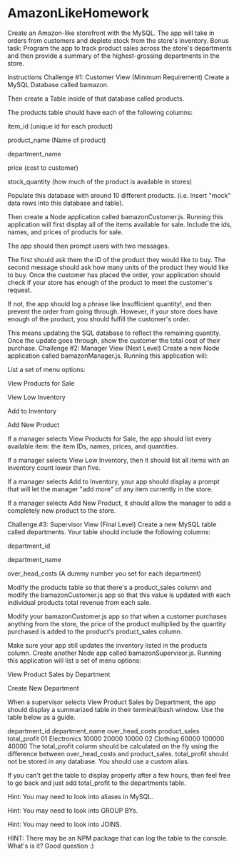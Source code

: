 # AmazonLikeHomework
Create an Amazon-like storefront with the MySQL. The app will take in orders from customers and deplete stock from the store's inventory. Bonus task: Program the app to track product sales across the store's departments and then provide a summary of the highest-grossing departments in the store.



Instructions
Challenge #1: Customer View (Minimum Requirement)
Create a MySQL Database called bamazon.

Then create a Table inside of that database called products.

The products table should have each of the following columns:

item_id (unique id for each product)

product_name (Name of product)

department_name

price (cost to customer)

stock_quantity (how much of the product is available in stores)

Populate this database with around 10 different products. (i.e. Insert "mock" data rows into this database and table).

Then create a Node application called bamazonCustomer.js. Running this application will first display all of the items available for sale. Include the ids, names, and prices of products for sale.

The app should then prompt users with two messages.

The first should ask them the ID of the product they would like to buy.
The second message should ask how many units of the product they would like to buy.
Once the customer has placed the order, your application should check if your store has enough of the product to meet the customer's request.

If not, the app should log a phrase like Insufficient quantity!, and then prevent the order from going through.
However, if your store does have enough of the product, you should fulfill the customer's order.

This means updating the SQL database to reflect the remaining quantity.
Once the update goes through, show the customer the total cost of their purchase.
Challenge #2: Manager View (Next Level)
Create a new Node application called bamazonManager.js. Running this application will:

List a set of menu options:

View Products for Sale

View Low Inventory

Add to Inventory

Add New Product

If a manager selects View Products for Sale, the app should list every available item: the item IDs, names, prices, and quantities.

If a manager selects View Low Inventory, then it should list all items with an inventory count lower than five.

If a manager selects Add to Inventory, your app should display a prompt that will let the manager "add more" of any item currently in the store.

If a manager selects Add New Product, it should allow the manager to add a completely new product to the store.

Challenge #3: Supervisor View (Final Level)
Create a new MySQL table called departments. Your table should include the following columns:

department_id

department_name

over_head_costs (A dummy number you set for each department)

Modify the products table so that there's a product_sales column and modify the bamazonCustomer.js app so that this value is updated with each individual products total revenue from each sale.

Modify your bamazonCustomer.js app so that when a customer purchases anything from the store, the price of the product multiplied by the quantity purchased is added to the product's product_sales column.

Make sure your app still updates the inventory listed in the products column.
Create another Node app called bamazonSupervisor.js. Running this application will list a set of menu options:

View Product Sales by Department

Create New Department

When a supervisor selects View Product Sales by Department, the app should display a summarized table in their terminal/bash window. Use the table below as a guide.

department_id	department_name	over_head_costs	product_sales	total_profit
01	Electronics	10000	20000	10000
02	Clothing	60000	100000	40000
The total_profit column should be calculated on the fly using the difference between over_head_costs and product_sales. total_profit should not be stored in any database. You should use a custom alias.

If you can't get the table to display properly after a few hours, then feel free to go back and just add total_profit to the departments table.

Hint: You may need to look into aliases in MySQL.

Hint: You may need to look into GROUP BYs.

Hint: You may need to look into JOINS.

HINT: There may be an NPM package that can log the table to the console. What's is it? Good question :)
